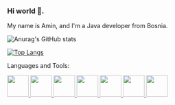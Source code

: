 ### Hi world 👋.
My name is Amin, and I'm a Java developer from Bosnia.

![Anurag's GitHub stats](https://github-readme-stats.vercel.app/api?username=ProZzZzGamer&show_icons=true&theme=dark)


[![Top Langs](https://github-readme-stats.vercel.app/api/top-langs/?username=ProZzZzGamer&layout=compact&theme=dark)](https://github.com/anuraghazra/github-readme-stats)

Languages and Tools:

<a href=https://mxlinux.org>
<img src=https://upload.wikimedia.org/wikipedia/commons/thumb/d/d4/MX_Linux_logo.svg/1130px-MX_Linux_logo.svg.png width=50px height=50px>
</a>
<a href=https://www.xfce.org>
<img src=https://upload.wikimedia.org/wikipedia/commons/thumb/5/5b/Xfce_logo.svg/400px-Xfce_logo.svg.png width=50px height=50px>
</a>
<a href=https://www.android.com>
<img src=https://logodownload.org/wp-content/uploads/2015/05/android-logo-3-2.png width=50px height=50px>
</a>
<a href=https://www.mozilla.org/en/firefox>
<img src=https://www.mozilla.org/media/protocol/img/logos/firefox/browser/logo-lg-high-res.fbc7ffbb50fd.png width=50px height=50px>
</a>
<a href=https://www.jetbrains.com/toolbox-app>
<img src=https://resources.jetbrains.com/storage/products/toolbox/img/meta/toolbox_logo_300x300.png width=50px height=50px>
</a>
<a href=https://www.jetbrains.com/idea>
<img src=https://resources.jetbrains.com/storage/products/intellij-idea/img/meta/intellij-idea_logo_300x300.png width=50px height=50px>
</a>
<a href=https://www.jetbrains.com/clion>
<img src=https://resources.jetbrains.com/storage/products/clion/img/meta/clion_logo_300x300.png width=50px height=50px>
</a>
